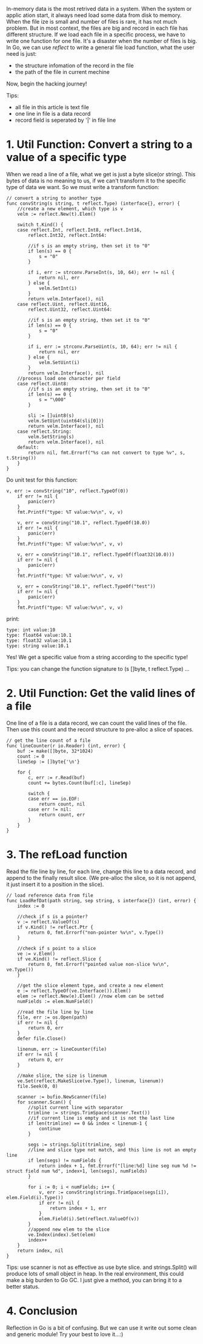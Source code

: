 In-memory data is the most retrived data in a system. When the system or applic
ation start, it always need load some data from disk to memory. When the file
ize is small and number of files is rare, it has not much problem. But in most 
context, the files are big and record in each file has different structure.
If we load each file in a specific process, we have to write one function for 
one file. It\'s a disaster when the number of files is big. In Go, we can use 
*reflect* to write a general file load function, what the user need is just:

+ the structure infomation of the record in the file
+ the path of the file in current mechine

Now, begin the hacking journey!

Tips:
+ all file in this article is text file
+ one line in file is a data record
+ record field is seperated by \'|\' in file line

# 1. Util Function: Convert a string to a value of a specific type
When we read a line of a file, what we get is just a byte slice(or string).
This bytes of data is no meaning to us, if we can\'t transform it to the 
specific type of data we want. So we must write a transform function:
```
// convert a string to another type
func convString(s string, t reflect.Type) (interface{}, error) {
	//create a new element, which type is v
	velm := reflect.New(t).Elem()

	switch t.Kind() {
	case reflect.Int, reflect.Int8, reflect.Int16,
		reflect.Int32, reflect.Int64:

		//if s is an empty string, then set it to "0"
		if len(s) == 0 {
			s = "0"
		}

		if i, err := strconv.ParseInt(s, 10, 64); err != nil {
			return nil, err
		} else {
			velm.SetInt(i)
		}
		return velm.Interface(), nil
	case reflect.Uint, reflect.Uint16,
		reflect.Uint32, reflect.Uint64:

		//if s is an empty string, then set it to "0"
		if len(s) == 0 {
			s = "0"
		}

		if i, err := strconv.ParseUint(s, 10, 64); err != nil {
			return nil, err
		} else {
			velm.SetUint(i)
		}
		return velm.Interface(), nil
	//process load one character per field
	case reflect.Uint8:
		//if s is an empty string, then set it to "0"
		if len(s) == 0 {
			s = "\000"
		}

		sli := []uint8(s)
		velm.SetUint(uint64(sli[0]))
		return velm.Interface(), nil
	case reflect.String:
		velm.SetString(s)
		return velm.Interface(), nil
	default:
		return nil, fmt.Errorf("%s can not convert to type %v", s, t.String())
	}
}
```
Do unit test for this function:
```
v, err := convString("10", reflect.TypeOf(0))
	if err != nil {
		panic(err)
	}
	fmt.Printf("type: %T value:%v\n", v, v)

	v, err = convString("10.1", reflect.TypeOf(10.0))
	if err != nil {
		panic(err)
	}
	fmt.Printf("type: %T value:%v\n", v, v)

	v, err = convString("10.1", reflect.TypeOf(float32(10.0)))
	if err != nil {
		panic(err)
	}
	fmt.Printf("type: %T value:%v\n", v, v)

	v, err = convString("10.1", reflect.TypeOf("test"))
	if err != nil {
		panic(err)
	}
	fmt.Printf("type: %T value:%v\n", v, v)
```
print:
```
type: int value:10
type: float64 value:10.1
type: float32 value:10.1
type: string value:10.1
```
Yes! We get a specific value from a string according to the specific type!

Tips: you can change the function signature to (s []byte, t reflect.Type) ...

# 2. Util Function: Get the valid lines of a file
One line of a file is a data record, we can count the valid lines 
of the file. Then use this count and the record structure to pre-alloc
a slice of spaces.
```
// get the line count of a file
func lineCounter(r io.Reader) (int, error) {
	buf := make([]byte, 32*1024)
	count := 0
	lineSep := []byte{'\n'}

	for {
		c, err := r.Read(buf)
		count += bytes.Count(buf[:c], lineSep)

		switch {
		case err == io.EOF:
			return count, nil
		case err != nil:
			return count, err
		}
	}
}
```

# 3. The refLoad function
Read the file line by line, for each line, change this line
to a data record, and append to the finally result slice.
(We pre-alloc the slice, so it is not append, it just insert
it to a position in the slice).

```
// load reference data from file
func LoadRefDat(path string, sep string, s interface{}) (int, error) {
	index := 0

	//check if s is a pointer?
	v := reflect.ValueOf(s)
	if v.Kind() != reflect.Ptr {
		return 0, fmt.Errorf("non-pointer %v\n", v.Type())
	}

	//check if s point to a slice
	ve := v.Elem()
	if ve.Kind() != reflect.Slice {
		return 0, fmt.Errorf("pointed value non-slice %v\n", ve.Type())
	}

	//get the slice element type, and create a new element
	e := reflect.TypeOf(ve.Interface()).Elem()
	elem := reflect.New(e).Elem() //now elem can be setted
	numFields := elem.NumField()

	//read the file line by line
	file, err := os.Open(path)
	if err != nil {
		return 0, err
	}
	defer file.Close()

	linenum, err := lineCounter(file)
	if err != nil {
		return 0, err
	}

	//make slice, the size is linenum
	ve.Set(reflect.MakeSlice(ve.Type(), linenum, linenum))
	file.Seek(0, 0)

	scanner := bufio.NewScanner(file)
	for scanner.Scan() {
		//split current line with separator
		trimline := strings.TrimSpace(scanner.Text())
		//if current line is empty and it is not the last line
		if len(trimline) == 0 && index < linenum-1 {
			continue
		}

		segs := strings.Split(trimline, sep)
		//line and slice type not match, and this line is not an empty line
		if len(segs) != numFields {
			return index + 1, fmt.Errorf("[line:%d] line seg num %d != struct field num %d", index+1, len(segs), numFields)
		}

		for i := 0; i < numFields; i++ {
			v, err := convString(strings.TrimSpace(segs[i]), elem.Field(i).Type())
			if err != nil {
				return index + 1, err
			}
			elem.Field(i).Set(reflect.ValueOf(v))
		}
		//append new elem to the slice
		ve.Index(index).Set(elem)
		index++
	}
	return index, nil
}
```
Tips: use scanner is not as effective as use byte slice. and 
strings.Split() will produce lots of small object in heap.
In the real environment, this could make a big burden to Go GC.
I just give a method, you can bring it to a better status.

# 4. Conclusion
Reflection in Go is a bit of confusing. But we can use it write
out some clean and generic module! Try your best to love it...:)
